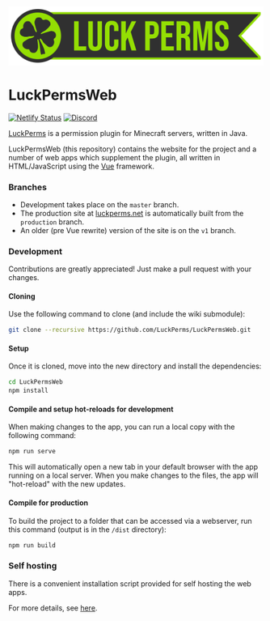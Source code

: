 ![](https://raw.githubusercontent.com/LuckPerms/branding/master/banner/banner.png "Banner")
# LuckPermsWeb
[![Netlify Status](https://api.netlify.com/api/v1/badges/da5df752-4c7d-4a2b-8634-3eb376fd80d8/deploy-status)](https://app.netlify.com/sites/luckperms/deploys)
[![Discord](https://img.shields.io/discord/241667244927483904.svg?logo=discord&label=)](https://discord.gg/luckperms)

[LuckPerms](https://github.com/LuckPerms/LuckPerms) is a permission plugin for Minecraft servers, written in Java.

LuckPermsWeb (this repository) contains the website for the project and a number of web apps which supplement the plugin, all written in HTML/JavaScript using the [Vue](https://vuejs.org/) framework.

### Branches

* Development takes place on the `master` branch.
* The production site at [luckperms.net](https://luckperms.net/) is automatically built from the `production` branch.
* An older (pre Vue rewrite) version of the site is on the `v1` branch.

### Development

Contributions are greatly appreciated! Just make a pull request with your changes. 

#### Cloning
Use the following command to clone (and include the wiki submodule):
```sh
git clone --recursive https://github.com/LuckPerms/LuckPermsWeb.git
```

#### Setup
Once it is cloned, move into the new directory and install the dependencies:
```sh
cd LuckPermsWeb
npm install
```

#### Compile and setup hot-reloads for development
When making changes to the app, you can run a local copy with the following command:
```sh
npm run serve
```

This will automatically open a new tab in your default browser with the app running on a local server. When you make changes to the files, the app will "hot-reload" with the new updates.

#### Compile for production
To build the project to a folder that can be accessed via a webserver, run this command (output is in the `/dist` directory):
```sh
npm run build
```

### Self hosting
There is a convenient installation script provided for self hosting the web apps.

For more details, see [here](https://github.com/LuckPerms/web-installer).

